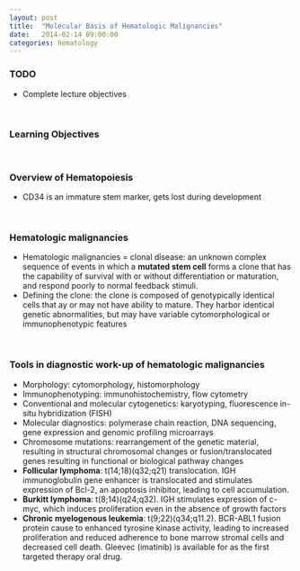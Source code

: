 ```yaml
---
layout: post
title:  "Molecular Basis of Hematologic Malignancies"
date:   2014-02-14 09:00:00
categories: hematology
---
```


### TODO
- Complete lecture objectives

<span><br></span>

### Learning Objectives

<span><br></span>
### Overview of Hematopoiesis
- CD34 is an immature stem marker, gets lost during development

<span><br></span>
### Hematologic malignancies
- Hematologic malignancies = clonal disease: an unknown complex sequence of events in which a **mutated stem cell** forms a clone that has the capability of survival with or without differentiation or maturation, and respond poorly to normal feedback stimuli.
- Defining the clone: the clone is composed of genotypically identical cells that ay or may not have ability to mature. They harbor identical genetic abnormalities, but may have variable cytomorphological or immunophenotypic features

<span><br></span>
### Tools in diagnostic work-up of hematologic malignancies
- Morphology: cytomorphology, histomorphology
- Immunophenotyping: immunohistochemistry, flow cytometry
- Conventional and molecular cytogenetics: karyotyping, fluorescence in-situ hybridization (FISH)
- Molecular diagnostics: polymerase chain reaction, DNA sequencing, gene expression and genomic profiling microarrays
- Chromosome mutations: rearrangement of the genetic material, resulting in structural chromosomal changes or fusion/translocated genes resulting in functional or biological pathway changes
- **Follicular lymphoma**: t(14;18)(q32;q21) translocation. IGH immunoglobulin gene enhancer is translocated and stimulates expression of Bcl-2, an apoptosis inhibitor, leading to cell accumulation.
- **Burkitt lymphoma**: t(8;14)(q24;q32). IGH stimulates expression of c-myc, which induces proliferation even in the absence of growth factors
- **Chronic myelogenous leukemia**: t(9;22)(q34;q11.2). BCR-ABL1 fusion protein cause to enhanced tyrosine kinase activity, leading to increased proliferation and reduced adherence to bone marrow stromal cells and decreased cell death. Gleevec (imatinib) is available for as the first targeted therapy oral drug.